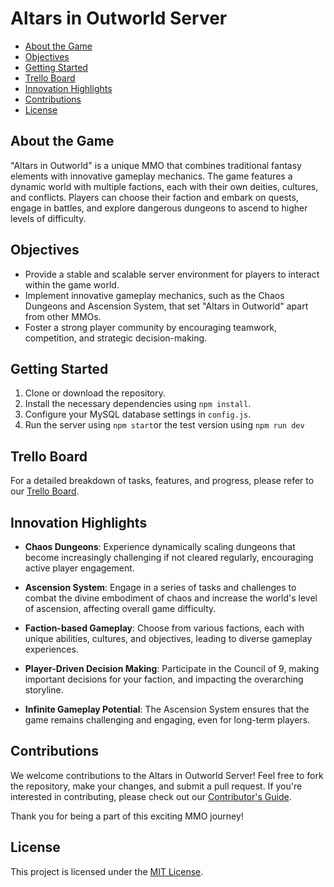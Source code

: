 # Altars in Outworld Server

- [About the Game](#about-the-game)
- [Objectives](#objectives)
- [Getting Started](#getting-started)
- [Trello Board](#trello-board)
- [Innovation Highlights](#innovation-highlights)
- [Contributions](#contributions)
- [License](#license)

## About the Game

"Altars in Outworld" is a unique MMO that combines traditional fantasy elements with innovative gameplay mechanics. The game features a dynamic world with multiple factions, each with their own deities, cultures, and conflicts. Players can choose their faction and embark on quests, engage in battles, and explore dangerous dungeons to ascend to higher levels of difficulty.

## Objectives

- Provide a stable and scalable server environment for players to interact within the game world.
- Implement innovative gameplay mechanics, such as the Chaos Dungeons and Ascension System, that set "Altars in Outworld" apart from other MMOs.
- Foster a strong player community by encouraging teamwork, competition, and strategic decision-making.

## Getting Started

1. Clone or download the repository.
2. Install the necessary dependencies using `npm install`.
3. Configure your MySQL database settings in `config.js`.
4. Run the server using `npm start`or the test version using `npm run dev`

## Trello Board

For a detailed breakdown of tasks, features, and progress, please refer to our [Trello Board](https://trello.com/b/FnCYPLNJ/altars-in-outworld).

## Innovation Highlights

- **Chaos Dungeons**: Experience dynamically scaling dungeons that become increasingly challenging if not cleared regularly, encouraging active player engagement.

- **Ascension System**: Engage in a series of tasks and challenges to combat the divine embodiment of chaos and increase the world's level of ascension, affecting overall game difficulty.

- **Faction-based Gameplay**: Choose from various factions, each with unique abilities, cultures, and objectives, leading to diverse gameplay experiences.

- **Player-Driven Decision Making**: Participate in the Council of 9, making important decisions for your faction, and impacting the overarching storyline.

- **Infinite Gameplay Potential**: The Ascension System ensures that the game remains challenging and engaging, even for long-term players.

## Contributions

We welcome contributions to the Altars in Outworld Server! Feel free to fork the repository, make your changes, and submit a pull request. If you're interested in contributing, please check out our [Contributor's Guide](CONTRIBUTING.md).

Thank you for being a part of this exciting MMO journey!

## License

This project is licensed under the [MIT License](LICENSE).